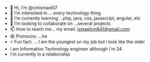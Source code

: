 - 👋 Hi, I’m @cmismael07
- 👀 I’m interested in ... every technology thing
- 🌱 I’m currently learning ...php, java, css, javascript, angular, etc
- 💞️ I’m looking to collaborate on ...several projects
- 📫 How to reach me... my email: ismaelcm841@gmail.com
- 😄 Pronouns: ...he
- ⚡ Fun fact: ... I am the youngest on my job but i look like the older
- i am Information Technology engineer although i'm 24
- i'm currently in a relationship

<!---
cmismael07/cmismael07 is a ✨ special ✨ repository because its `README.md` (this file) appears on your GitHub profile.
You can click the Preview link to take a look at your changes.
--->
